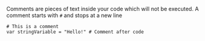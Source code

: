 Comments are pieces of text inside your code which will not be executed.
A comment starts with `#` and stops at a new line

```
# This is a comment
var stringVariable = "Hello!" # Comment after code
```
